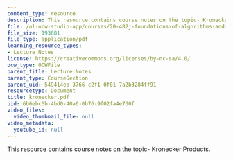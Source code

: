 ```yaml
---
content_type: resource
description: This resource contains course notes on the topic- Kronecker Products.
file: /ol-ocw-studio-app/courses/20-482j-foundations-of-algorithms-and-computational-techniques-in-systems-biology-spring-2006/6b6ebc6b4bd040a60b769f02fa4e730f_kronecker.pdf
file_size: 193681
file_type: application/pdf
learning_resource_types:
- Lecture Notes
license: https://creativecommons.org/licenses/by-nc-sa/4.0/
ocw_type: OCWFile
parent_title: Lecture Notes
parent_type: CourseSection
parent_uid: 549414eb-3766-c2f1-0f01-7a2b3284ff91
resourcetype: Document
title: kronecker.pdf
uid: 6b6ebc6b-4bd0-40a6-0b76-9f02fa4e730f
video_files:
  video_thumbnail_file: null
video_metadata:
  youtube_id: null
---
```

This resource contains course notes on the topic- Kronecker Products.